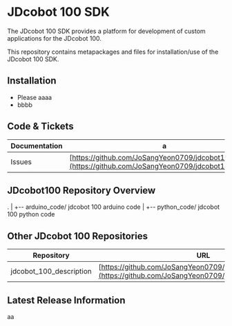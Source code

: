 # JDcobot 100 SDK

The JDcobot 100 SDK provides a platform for development of custom applications for the JDcobot 100.

This repository contains metapackages and files for installation/use of the JDcobot 100 SDK.

## Installation

- Please aaaa
- bbbb

## Code & Tickets

| Documentation   | a                                                                 |
|-----------------|-------------------------------------------------------------------|
| Issues          | [https://github.com/JoSangYeon0709/jdcobot100/issues](https://github.com/JoSangYeon0709/jdcobot100/issues) |

## JDcobot100 Repository Overview
.
|
+-- arduino_code/ jdcobot 100 arduino code
|
+-- python_code/ jdcobot 100 python code


## Other JDcobot 100 Repositories

| Repository              | URL                                                                                     |
|-------------------------|-----------------------------------------------------------------------------------------|
| jdcobot_100_description | [https://github.com/JoSangYeon0709/jdcobot_100_description](https://github.com/JoSangYeon0709/jdcobot_100_description) |

## Latest Release Information

aa
